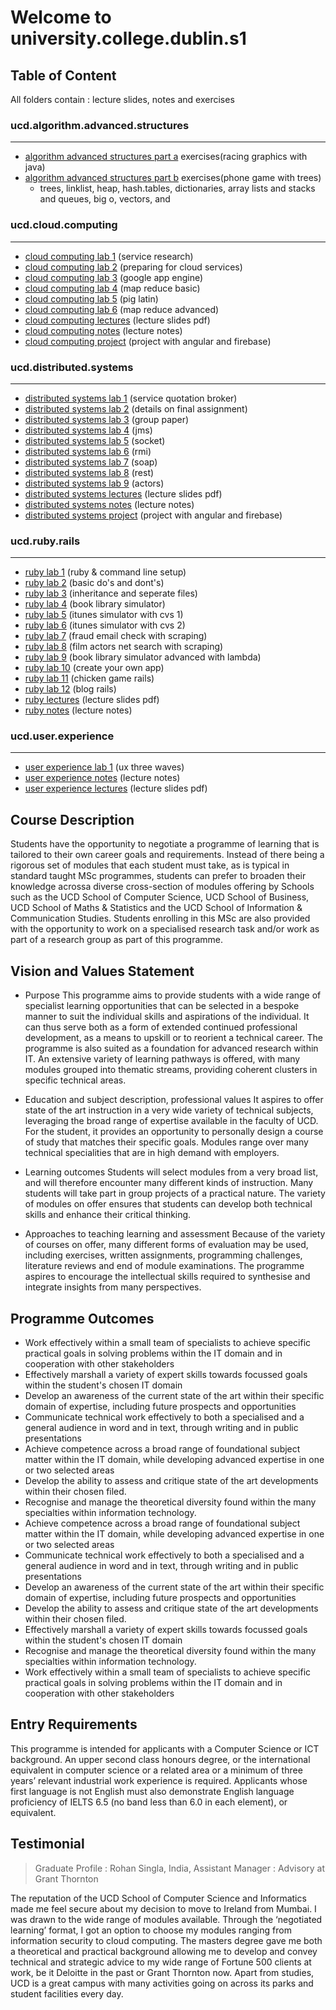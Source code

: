 # Welcome to university.college.dublin.s1

## Table of Content
All folders contain : lecture slides, notes and exercises

### ucd.algorithm.advanced.structures 
---
+ [algorithm advanced structures part a](./ucd.algorithm.advanced.structures/alg.ad.parta) exercises(racing graphics with java)
+ [algorithm advanced structures part b](./ucd.algorithm.advanced.structures/alg.ad.partb) exercises(phone game with trees)
	- trees, linklist, heap, hash.tables, dictionaries, array lists and stacks and queues, big o, vectors, and 

### ucd.cloud.computing
---
+ [cloud computing lab 1](./ucd.cloud.computing/comp.cloud.lab/comp.cloud..prac1) (service research)
+ [cloud computing lab 2](./ucd.cloud.computing/comp.cloud.lab/comp.cloud..prac2) (preparing for cloud services)
+ [cloud computing lab 3](./ucd.cloud.computing/comp.cloud.lab/comp.cloud..prac3) (google app engine)
+ [cloud computing lab 4](./ucd.cloud.computing/comp.cloud.lab/comp.cloud..prac4) (map reduce basic)
+ [cloud computing lab 5](./ucd.cloud.computing/comp.cloud.lab/comp.cloud..prac5) (pig latin)
+ [cloud computing lab 6](./ucd.cloud.computing/comp.cloud.lab/comp.cloud..prac6) (map reduce advanced)
+ [cloud computing lectures](./ucd.cloud.computing/comp.cloud.lec) (lecture slides pdf)
+ [cloud computing notes](./ucd.cloud.computing/comp.cloud.notes) (lecture notes)
+ [cloud computing project](./ucd.cloud.computing/comp.cloud.todolist) (project with angular and firebase)

### ucd.distributed.systems
---
+ [distributed systems lab 1](./ucd.distributed.systems/dis.sys.lab/dis.sys.actor.programming) (service quotation broker)
+ [distributed systems lab 2](./ucd.distributed.systems/dis.sys.lab/dis.sys.group.final.assignment) (details on final assignment)
+ [distributed systems lab 3](./ucd.distributed.systems/dis.sys.lab/dis.sys.group.paper) (group paper)
+ [distributed systems lab 4](./ucd.distributed.systems/dis.sys.lab/dis.sys.message.oriented.system) (jms)
+ [distributed systems lab 5](./ucd.distributed.systems/dis.sys.lab/dis.sys.prac1.socket) (socket)
+ [distributed systems lab 6](./ucd.distributed.systems/dis.sys.lab/dis.sys.prac2.rmi) (rmi)
+ [distributed systems lab 7](./ucd.distributed.systems/dis.sys.lab/dis.sys.prac3.soap) (soap)
+ [distributed systems lab 8](./ucd.distributed.systems/dis.sys.lab/dis.sys.prac4.rest) (rest)
+ [distributed systems lab 9](./ucd.distributed.systems/dis.sys.lab/dis.sys.prac5.actors) (actors)
+ [distributed systems lectures](./ucd.distributed.systems/dis.sys.lec) (lecture slides pdf)
+ [distributed systems notes](./ucd.distributed.systems/dis.sys.notes) (lecture notes)
+ [distributed systems project](./ucd.distributed.systems/dis.sys.squidit) (project with angular and firebase)

### ucd.ruby.rails
---
+ [ruby lab 1](./ucd.ruby.rails/ruby.lab/ruby.prac1) (ruby & command line setup)
+ [ruby lab 2](./ucd.ruby.rails/ruby.lab/ruby.prac2) (basic do's and dont's)
+ [ruby lab 3](./ucd.ruby.rails/ruby.lab/ruby.prac3) (inheritance and seperate files)
+ [ruby lab 4](./ucd.ruby.rails/ruby.lab/ruby.prac4) (book library simulator)
+ [ruby lab 5](./ucd.ruby.rails/ruby.lab/ruby.prac5) (itunes simulator with cvs 1)
+ [ruby lab 6](./ucd.ruby.rails/ruby.lab/ruby.prac6) (itunes simulator with cvs 2)
+ [ruby lab 7](./ucd.ruby.rails/ruby.lab/ruby.prac7) (fraud email check with scraping)
+ [ruby lab 8](./ucd.ruby.rails/ruby.lab/ruby.prac8) (film actors net search with scraping)
+ [ruby lab 9](./ucd.ruby.rails/ruby.lab/ruby.prac9) (book library simulator advanced with lambda)
+ [ruby lab 10](./ucd.ruby.rails/ruby.lab/ruby.prac10) (create your own app)
+ [ruby lab 11](./ucd.ruby.rails/ruby.lab/ruby.prac11) (chicken game rails)
+ [ruby lab 12](./ucd.ruby.rails/ruby.lab/ruby.prac12) (blog rails)
+ [ruby lectures](./ucd.ruby.rails/ruby.lec) (lecture slides pdf)
+ [ruby notes](./ucd.ruby.rails/ruby.notes) (lecture notes)

### ucd.user.experience
---
+ [user experience lab 1](./ucd.user.experience/ux.lab/ux.essay) (ux three waves)
+ [user experience notes](./ucd.user.experience/ux.notes) (lecture notes)
+ [user experience lectures](./ucd.user.experience/ux.lec) (lecture slides pdf)


## Course Description
Students have the opportunity to negotiate a programme of learning that is tailored to their own career goals and requirements. Instead of there being a rigorous set of modules that each student must take, as is typical in standard taught MSc programmes, students can prefer to broaden their knowledge acrossa diverse cross-section of modules offering by Schools such as the UCD School of Computer Science, UCD School of Business, UCD School of Maths & Statistics and the UCD School of Information & Communication Studies. Students enrolling in this MSc are also provided with the opportunity to work on a specialised research task and/or work as part of a research group as part of this programme.

## Vision and Values Statement
- Purpose
This programme aims to provide students with a wide range of specialist learning opportunities that can be selected in a bespoke manner to suit the individual skills and aspirations of the individual.  It can thus serve both as a form of extended continued professional development, as a means to upskill or to reorient a technical career.  The programme is also suited as a foundation for advanced research within IT. An extensive variety of learning pathways is offered, with many modules grouped into thematic streams, providing coherent clusters in specific technical areas.  

- Education and subject description, professional values
It aspires to offer state of the art instruction in a very wide variety of technical subjects, leveraging the broad range of expertise available in the faculty of UCD.  For the student, it provides an opportunity to personally design a course of study that matches their specific goals.  Modules range over many technical specialities that are in high demand with employers. 

- Learning outcomes
Students will select modules from a very broad list, and will therefore encounter many different kinds of instruction.  Many students will take part in group projects of a practical nature. The variety of modules on offer ensures that students can develop both technical skills and enhance their critical thinking. 

- Approaches to teaching learning and assessment
Because of the variety of courses on offer, many different forms of evaluation may be used, including exercises, written assignments, programming challenges, literature reviews and end of module examinations.  The programme aspires to encourage the intellectual skills required to synthesise and integrate insights from many perspectives. 

## Programme Outcomes
- Work effectively within a small team of specialists to achieve specific practical goals in solving problems within the IT domain and in cooperation with other stakeholders
- Effectively marshall a variety of expert skills towards focussed goals within the student's chosen IT domain
- Develop an awareness of the current state of the art within their specific domain of expertise, including future prospects and opportunities
- Communicate technical work effectively to both a specialised and a general audience in word and in text, through writing and in public presentations
- Achieve competence across a broad range of foundational subject matter within the IT domain, while developing advanced expertise in one or two selected areas
- Develop the ability to assess and critique state of the art developments within their chosen filed.
- Recognise and manage the theoretical diversity found within the many specialties within information technology.
- Achieve competence across a broad range of foundational subject matter within the IT domain, while developing advanced expertise in one or two selected areas
- Communicate technical work effectively to both a specialised and a general audience in word and in text, through writing and in public presentations
- Develop an awareness of the current state of the art within their specific domain of expertise, including future prospects and opportunities
- Develop the ability to assess and critique state of the art developments within their chosen filed.
- Effectively marshall a variety of expert skills towards focussed goals within the student's chosen IT domain
- Recognise and manage the theoretical diversity found within the many specialties within information technology.
- Work effectively within a small team of specialists to achieve specific practical goals in solving problems within the IT domain and in cooperation with other stakeholders

## Entry Requirements
This programme is intended for applicants with a Computer Science or ICT background. An upper second class honours degree, or the international equivalent in computer science or a related area or a minimum of three years’ relevant industrial work experience is required.
Applicants whose first language is not English must also demonstrate English language proficiency of IELTS 6.5 (no band less than 6.0 in each element), or equivalent.

## Testimonial
> Graduate Profile : Rohan Singla, India,
> Assistant Manager : Advisory at Grant Thornton

The reputation of the UCD School of Computer Science and Informatics made me feel secure about my decision to move to Ireland from Mumbai. I was drawn to the wide range of modules available. Through the ‘negotiated learning’ format, I got an option to choose my modules ranging from information security to cloud computing. The masters degree gave me both a theoretical and practical background allowing me to develop and convey technical and strategic advice to my wide range of Fortune 500 clients at work, be it Deloitte in the past or Grant Thornton now. Apart from studies, UCD is a great campus with many activities going on across its parks and student facilities every day.